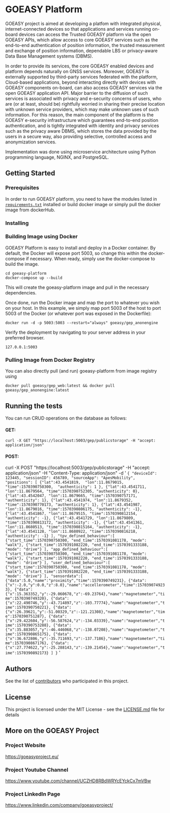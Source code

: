 # GOEASY Platform

GOEASY project is aimed at developing a platfom with integrated physical, internet-connected devices so that applications and services running on-board devices can access the Trusted GOEASY platform via the open GOEASY APIs, which allow access to core GOEASY services such as the end-to-end authentication of position information, the trusted measurement and exchange of position information, dependable LBS or privacy-aware Data Base Management systems (DBMS).

In order to provide its services, the core GOEASY enabled devices and platform depends naturally on GNSS services. Moreover, GOEASY is externally supported by third-party services federated with the platform, Cloud-based applications, beyond interacting directly with devices with GOEASY components on-board, can also access GOEASY services via the open GOEASY application API. Major barrier to the diffusion of such services is associated with privacy and e-security concerns of users, who are (or at least, should be) rightfully worried in sharing their precise location with unknown service providers, which may make unknown uses of such information. For this reason, the main component of the platform is the GOEASY e-security infrastructure which guarantees end-to-end position authentication, and is tightly integrated with identity and privacy services such as the privacy aware DBMS, which stores the data provided by the users in a secure way, also providing selective, controlled access and anonymization services.

Implementation was done using microservice architecture using Python programming language, NGINX, and PostgreSQL.


## Getting Started


### Prerequisites

In order to run GOEASY platform, you need to have the modules listed in [`requirements.txt`](https://github.com/sisayie/goeasy-platform/blob/master/application/requirements.txt) installed or build docker image or simply pull the docker image from dockerHub.

### Installing

### Building Image using Docker
GOEASY Platform is easy to install and deploy in a Docker container. By default, the Docker will expose port 5003, so change this within the docker-compose if necessary. When ready, simply use the docker-compose to build the image.

```
cd goeasy-platform
docker-compose up --build
```
This will create the goeasy-platform image and pull in the necessary dependencies. 

Once done, run the Docker image and map the port to whatever you wish on your host. In this example, we simply map port 5003 of the host to port 5003 of the Docker (or whatever port was exposed in the Dockerfile):

```
docker run -d -p 5003:5003 --restart="always" goeasy/gep_anonengine
```

Verify the deployment by navigating to your server address in your preferred browser.

```
127.0.0.1:5003
```

### Pulling Image from Docker Registry

You can also directly pull (and run) goeasy-platform from image registry using 

```
docker pull goeasy/gep_web:latest && docker pull goeasy/gep_anonengine:latest
```

## Running the tests

You can run CRUD operations on the database as follows:

#### GET:

```
curl -X GET "https://localhost:5003/gep/publicstorage" -H "accept: application/json"
```

#### POST:
curl -X POST "https://localhost:5003/gep/publicstorage" -H "accept: application/json" -H "Content-Type: application/json" -d '
     ```{
        "deviceId": 123445,
        "sessionID": 456789,
        "sourceApp": "ApesMobility",  
        "positions": [
            {"lat":43.4541819, 
		"lon":11.8679015, 
		"time":1570390750300, 
		"authenticity": 1
		},
            {"lat":43.4541711, "lon":11.8679564, "time":1570390752305, "authenticity": 0},
            {"lat":43.4542047, "lon":11.8679665, "time":1570390757171, "authenticity": 1},
            {"lat":43.4541974, "lon":11.8679352, "time":1570390770173, "authenticity": 1},
            {"lat":43.4541987, "lon":11.8679016, "time":1570390806175, "authenticity": -1},
            {"lat":43.4541867, "lon":11.8679515, "time":1570390812154, "authenticity": -1},
            {"lat":43.4541729, "lon":11.8679809, "time":1570390813172, "authenticity": -1},
            {"lat":43.4541361, "lon":11.8680513, "time":1570390815164, "authenticity": -1},
            {"lat":43.4541128, "lon":11.8680922, "time":1570390816218, "authenticity": -1}
        ],
        "tpv_defined_behaviour":[
            {"start_time":1570390750300, "end_time":1570391081178, "mode": "walk"},
            {"start_time":1570391082220, "end_time":1570391333188, "mode": "drive"}
        ],
        "app_defined_behaviour":[
            {"start_time":1570390750300, "end_time":1570391081178, "mode": "walk"},
            {"start_time":1570391082220, "end_time":1570391333188, "mode": "drive"}
        ],
        "user_defined_behaviour":[
            {"start_time":1570390750300, "end_time":1570391081178, "mode": "walk"},
            {"start_time":1570391082220, "end_time":1570391333188, "mode": "drive"}
        ],
        "sensordata":[
            {"data":5.0,"name":"proximity","time":1570390749231},
            {"data":{"x":-2.0,"y":0.0,"z":8.0},"name":"accellerometer","time":1570390749233},
            {"data":{"x":15.363352,"y":-29.060678,"z":-69.23764},"name":"magnetometer","time":1570390749320},
            {"data":{"x":22.490746,"y":-43.714897,"z":-103.77774},"name":"magnetometer","time":1570390750221},
            {"data":{"x":26.39621,"y":-51.00329,"z":-121.21308},"name":"magnetometer","time":1570390751287},
            {"data":{"x":29.422604,"y":-56.587624,"z":-134.03339},"name":"magnetometer","time":1570390753288},
            {"data":{"x":35.883057,"y":-46.446068,"z":-138.07208},"name":"magnetometer","time":1570390865175},
            {"data":{"x":36.672806,"y":-35.711693,"z":-137.7186},"name":"magnetometer","time":1570390867176},
            {"data":{"x":27.774622,"y":-25.288143,"z":-139.21454},"name":"magnetometer","time":1570390892173}
        ]
    }``` '

## Authors

See the list of [contributors](https://github.com/sisayie/goeasy-platform/graphs/contributors) who participated in this project.

## License

This project is licensed under the MIT License - see the [LICENSE.md](LICENSE) file for details

## More on the GOEASY Project

### Project Website

https://goeasyproject.eu/

### Project Youtube Channel
https://www.youtube.com/channel/UCZHD8RBdWRYcEYckCx7mVBw

### Project LinkedIn Page
https://www.linkedin.com/company/goeasyproject/
